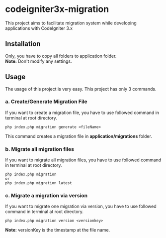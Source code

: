 # codeigniter3x-migration
This project aims to facilitate migration system while developing applications with CodeIgniter 3.x

## Installation
Only, you have to copy all folders to application folder.<br />
**Note:** Don't modify any settings.

## Usage
The usage of this project is very easy. This project has only 3 commands.

### a. Create/Generate Migration File
If you want to create a migration file, you have to use followed command in terminal at root directory.
```
php index.php migration generate <fileName>
```
This command creates a migration file in **application/migrations** folder.

### b. Migrate all migration files
If you want to migrate all migration files, you have to use followed command in terminal at root directory.
```
php index.php migration
or
php index.php migration latest
```

### c. Migrate a migration via **version**
If you want to migrate one migration via version, you have to use followed command in terminal at root directory.
```
php index.php migration version <versionkey>
```
**Note:** versionKey is the timestamp at the file name. 
